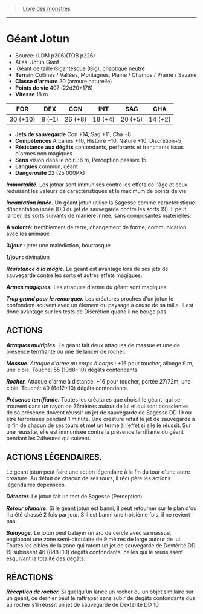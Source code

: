 ﻿> [Livre des monstres](tome_of_beasts.md)

---

# Géant Jotun

- Source: (LDM p206)(TOB p226)
- Alias: Jotun Giant
-  Géant de taille Gigantesque (Gig), chaotique neutre
- **Terrain** Collines / Vallées, Montagnes, Plaine / Champs / Prairie / Savane
- **Classe d'armure** 20 (armure naturelle)
- **Points de vie** 407 (22d20+176)
- **Vitesse** 18 m

|FOR|DEX|CON|INT|SAG|CHA|
|---|---|---|---|---|---|
|30 (+10)|8 (–1)|26 (+8)|18 (+4)|20 (+5)|14 (+2)|

- **Jets de sauvegarde** Con +14, Sag +11, Cha +8
- **Compétences** Arcanes +10, Histoire +10, Nature +10, Discrétion+5
- **Résistance aux dégâts** contondants, perforants et tranchants issus d'armes non magiques
- **Sens** vision dans le noir 36 m, Perception passive 15
- **Langues** commun, géant
- **Dangerosité** 22 (25 000PX)

**_Immortalité._** Les jotnar sont immunisés contre les effets de l'âge et ceux réduisant les valeurs de caractéristiques et le maximum de points de vie.

**_Incantation innée._** Un géant jotun utilise la Sagesse comme caractéristique d'incantation innée (DD du jet de sauvegarde contre les sorts 19). Il peut lancer les sorts suivants de manière innée, sans composantes matérielles:

**À volonté:** tremblement de terre, changement de forme, communication avec les animaux

**3/jour :** jeter une malédiction, bourrasque

**1/jour :** divination

**_Résistance à la magie._** Le géant est avantagé lors de ses jets de sauvegarde contre les sorts et autres effets magiques.

**_Armes magiques._** Les attaques d'arme du géant sont magiques.

**_Trop grand pour le remarquer._** Les créatures proches d'un jotun le confondent souvent avec un élément du paysage à cause de sa taille. Il est donc avantagé sur les tests de Discrétion quand il ne bouge pas.

## ACTIONS

**_Attaques multiples._** Le géant fait deux attaques de massue et une de présence terrifiante ou une de lancer de rocher.

**_Massue._** _Attaque d'arme au corps à corps :_ +16 pour toucher, allonge 9 m, une cible. Touché: 55 (10d8+10) dégâts contondants.

**_Rocher._** Attaque d'arme à distance: +16 pour toucher, portée 27/72m, une cible. Touché: 49 (6d12+10) dégâts contondants.

**_Présence terrifiante._** Toutes les créatures que choisit le géant, qui se trouvent dans un rayon de 36mètres autour de lui et qui sont conscientes de sa présence doivent réussir un jet de sauvegarde de Sagesse DD 19 ou être terrorisées pendant 1 minute. Une créature refait le jet de sauvegarde à la fin de chacun de ses tours et met un terme à l'effet si elle le réussit. Sur une réussite, elle est immunisée contre la présence terrifiante du géant pendant les 24heures qui suivent.

## ACTIONS LÉGENDAIRES.

Le géant jotun peut faire une action légendaire à la fin du tour d'une autre créature. Au début de chacun de ses tours, il récupère les actions légendaires dépensées.

**_Détecter._** Le jotun fait un test de Sagesse (Perception).

**_Retour planaire._** Si le géant jotun est banni, il peut retourner sur le plan d'où il a été chassé 2 fois par jour. S'il est banni une troisième fois, il ne revient pas.

**_Balayage._** Le jotun peut balayer un arc de cercle avec sa massue, englobant une zone semi-circulaire de 9 mètres de large autour de lui. Toutes les cibles de la zone qui ratent un jet de sauvegarde de Dextérité DD 19 subissent 46 (8d8+10) dégâts contondants, celles qui le réussissent esquivant la totalité des dégâts.

## RÉACTIONS

**_Réception de rocher._** Si quelqu'un lance un rocher ou un objet similaire sur un géant, ce dernier peut le rattraper sans subir de dégâts contondants dus au rocher s'il réussit un jet de sauvegarde de Dextérité DD 10.

